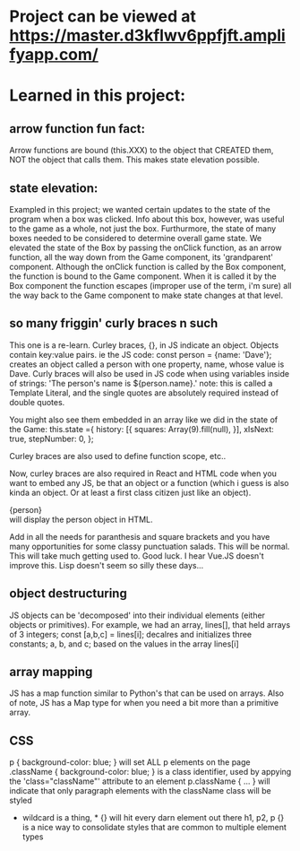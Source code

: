 # Project can be viewed at https://master.d3kflwv6ppfjft.amplifyapp.com/

# Learned in this project:

## arrow function fun fact:
Arrow functions are bound (this.XXX) to the object that CREATED them, NOT the object that calls them. This makes state elevation possible.

## state elevation:
Exampled in this project; we wanted certain updates to the state of the program when a box was clicked. Info about this box, however, was useful to the game as a whole, not just the box. Furthurmore, the state of many boxes needed to be considered to determine overall game state. We elevated the state of the Box by passing the onClick function, as an arrow function, all the way down from the Game component, its 'grandparent' component. Although the onClick function is called by the Box component, the function is bound to the Game component. When it is called it by the Box component the function escapes (improper use of the term, i'm sure) all the way back to the Game component to make state changes at that level. 

## so many friggin' curly braces n such
This one is a re-learn. Curley braces, {}, in JS indicate an object. Objects contain key:value pairs. ie the JS code: const person = {name: 'Dave'}; creates an object called a person with one property, name, whose value is Dave. Curly braces will also be used in JS code when using variables inside of strings: 'The person's name is ${person.name}.'
  note: this is called a Template Literal, and the single quotes are absolutely required instead of double quotes. 

You might also see them embedded in an array like we did in the state of the Game:
  this.state ={
              history: [{
                squares: Array(9).fill(null),
              }],
              xIsNext: true,
              stepNumber: 0,
          };
          
Curley braces are also used to define function scope, etc..
  
Now, curley braces are also required in React and HTML code when you want to embed any JS, be that an object or a function (which i guess is also kinda an object. Or at least a first class citizen just like an object). <div>{person}</div> will display the person object in HTML. 

Add in all the needs for paranthesis and square brackets and you have many opportunities for some classy punctuation salads. This will be normal. This will take much getting used to. Good luck. I hear Vue.JS doesn't improve this. Lisp doesn't seem so silly these days...

## object destructuring
JS objects can be 'decomposed' into their individual elements (either objects or primitives). For example, we had an array, lines[], that held arrays of 3 integers;
const [a,b,c] = lines[i]; 
decalres and initializes three constants; a, b, and c; based on the values in the array lines[i]

## array mapping
JS has a map function similar to Python's that can be used on arrays. Also of note, JS has a Map type for when you need a bit more than a primitive array.

## CSS 
p { background-color: blue; } will set ALL p elements on the page
.className { background-color: blue; } is a class identifier, used by appying the 'class="className"' attribute to an element
p.className { ... } will indicate that only paragraph elements with the className class will be styled
* wildcard is a thing, * {} will hit every darn element out there
h1, p2, p {} is a nice way to consolidate styles that are common to multiple element types
